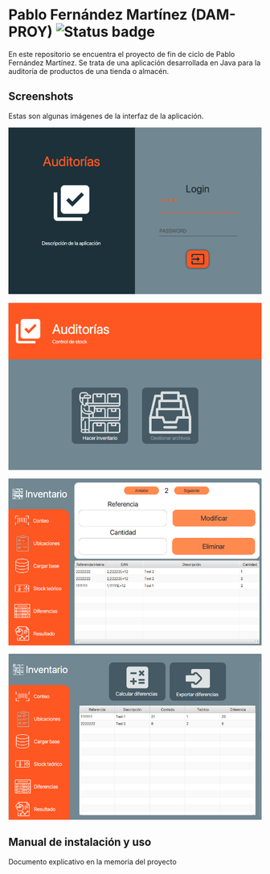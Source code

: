 # Pablo Fernández Martínez (DAM-PROY)  ![Status badge](https://img.shields.io/badge/status-in%20progress-yellow)

En este repositorio se encuentra el proyecto de fin de ciclo de Pablo Fernández Martínez. Se trata de una aplicación desarrollada en Java para la auditoría de productos de una tienda o almacén. 

## Screenshots
Estas son algunas imágenes de la interfaz de la aplicación.

![Pantalla de login](https://raw.githubusercontent.com/mollyvk/Proyecto/master//img/_readme/1_login.png)

![Menú](https://raw.githubusercontent.com/mollyvk/Proyecto/master//img/_readme/2_menu.png)

![Revisión de la auditoría de una ubicación](https://raw.githubusercontent.com/mollyvk/Proyecto/master//img/_readme/3_ubicacion.png)

![Muestra de diferencias entre lo auditado y el teórico](https://raw.githubusercontent.com/mollyvk/Proyecto/master//img/_readme/4_diferencias.png)

## Manual de instalación y uso
Documento explicativo en la memoria del proyecto

